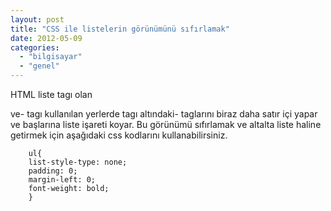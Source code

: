 ```yaml
---
layout: post
title: "CSS ile listelerin görünümünü sıfırlamak"
date: 2012-05-09
categories: 
  - "bilgisayar"
  - "genel"
---
```


HTML liste tagı olan

ve- tagı kullanılan yerlerde
    tagı altındaki- taglarını biraz daha satır içi yapar ve başlarına liste işareti koyar. Bu görünümü sıfırlamak ve altalta liste haline getirmek için aşağıdaki css kodlarını kullanabilirsiniz.  
          
        ul{  
        list-style-type: none;  
        padding: 0;  
        margin-left: 0;  
        font-weight: bold;  
        }
